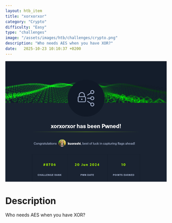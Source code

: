 ```yaml
---
layout: htb_item
title: "xorxorxor"
category: "Crypto"
difficulty: "Easy"
type: "challenges"
image: "/assets/images/htb/challenges/crypto.png"
description: "Who needs AES when you have XOR?"
date:   2025-10-23 10:10:37 +0200
---
```


![Xorxorxor pwned](/assets/images/htb/challenges/xorxorxor_pwned.png)

# Description
Who needs AES when you have XOR?
